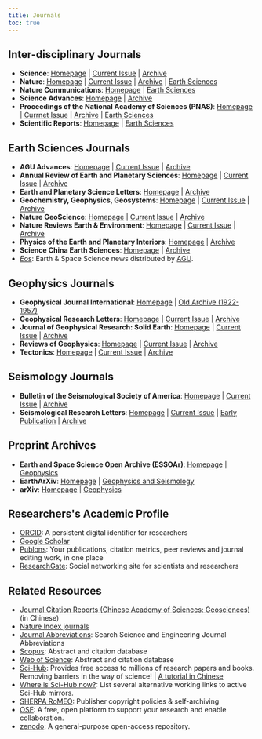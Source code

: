```yaml
---
title: Journals
toc: true
---
```


## Inter-disciplinary Journals

- **Science**:
    [Homepage](http://science.sciencemag.org/) |
    [Current Issue](https://science.sciencemag.org/content/current) |
    [Archive](https://science.sciencemag.org/content/by/year)
- **Nature**:
    [Homepage](https://www.nature.com/nature/) |
    [Current Issue](https://www.nature.com/nature/current-issue) |
    [Archive](https://www.nature.com/nature/volumes) |
    [Earth Sciences](https://www.nature.com/subjects/earth-and-environmental-sciences/nature)
- **Nature Communications**:
    [Homepage](https://www.nature.com/ncomms/) |
    [Earth Sciences](https://www.nature.com/subjects/earth-and-environmental-sciences/ncomms)
- **Science Advances**:
    [Homepage](http://advances.sciencemag.org/) |
    [Archive](https://advances.sciencemag.org/content/by/year)
- **Proceedings of the National Academy of Sciences (PNAS)**:
    [Homepage](https://www.pnas.org) |
    [Currnet Issue](https://www.pnas.org/content/current) |
    [Archive](https://www.pnas.org/content/by/year) |
    [Earth Sciences](https://www.pnas.org/content/by/section/Earth,%20Atmospheric,%20and%20Planetary%20Sciences)
- **Scientific Reports**:
    [Homepage](https://www.nature.com/srep/) |
    [Earth Sciences](https://www.nature.com/subjects/earth-and-environmental-sciences/srep)

## Earth Sciences Journals

- **AGU Advances**:
    [Homepage](https://agupubs.onlinelibrary.wiley.com/journal/2576604x) |
    [Current Issue](https://agupubs.onlinelibrary.wiley.com/toc/2576604x/current) |
    [Archive](https://agupubs.onlinelibrary.wiley.com/loi/2576604x)
- **Annual Review of Earth and Planetary Sciences**:
    [Homepage](http://www.annualreviews.org/journal/earth) |
    [Current Issue](https://www.annualreviews.org/toc/earth/current) |
    [Archive](https://www.annualreviews.org/loi/earth)
- **Earth and Planetary Science Letters**:
    [Homepage](https://www.sciencedirect.com/journal/earth-and-planetary-science-letters) |
    [Archive](https://www.sciencedirect.com/journal/earth-and-planetary-science-letters/issues)
- **Geochemistry, Geophysics, Geosystems**:
    [Homepage](http://agupubs.onlinelibrary.wiley.com/hub/journal/10.1002/(ISSN)1525-2027/) |
    [Current Issue](https://agupubs.onlinelibrary.wiley.com/toc/15252027/current) |
    [Archive](https://agupubs.onlinelibrary.wiley.com/loi/15252027)
- **Nature GeoScience**:
    [Homepage](http://www.nature.com/ngeo/index.html) |
    [Current Issue](https://www.nature.com/ngeo/current-issue) |
    [Archive](https://www.nature.com/ngeo/volumes)
- **Nature Reviews Earth & Environment**:
    [Homepage](https://www.nature.com/natrevearthenviron) |
    [Current Issue](https://www.nature.com/natrevearthenviron/current-issue) |
    [Archive](https://www.nature.com/natrevearthenviron/volumes/)
- **Physics of the Earth and Planetary Interiors**:
    [Homepage](http://www.sciencedirect.com/science/journal/00319201/) |
    [Archive](https://www.sciencedirect.com/journal/physics-of-the-earth-and-planetary-interiors/issues)
- **Science China Earth Sciences**:
    [Homepage](https://www.springer.com/journal/11430) |
    [Archive](https://link.springer.com/journal/11430/volumes-and-issues)
- [*Eos*](https://eos.org): Earth & Space Science news distributed by [AGU](https://agupubs.onlinelibrary.wiley.com).

## Geophysics Journals

- **Geophysical Journal International**:
    [Homepage](http://academic.oup.com/gji) |
    [Old Archive (1922-1957)](https://academic.oup.com/gsmnras)
- **Geophysical Research Letters**:
    [Homepage](https://agupubs.onlinelibrary.wiley.com/journal/19448007) |
    [Current Issue](https://agupubs.onlinelibrary.wiley.com/toc/19448007/current) |
    [Archive](https://agupubs.onlinelibrary.wiley.com/loi/19448007)
- **Journal of Geophysical Research: Solid Earth**:
    [Homepage](https://agupubs.onlinelibrary.wiley.com/journal/21699356) |
    [Current Issue](https://agupubs.onlinelibrary.wiley.com/toc/21699356/current) |
    [Archive](https://agupubs.onlinelibrary.wiley.com/loi/21699356)
- **Reviews of Geophysics**:
    [Homepage](https://agupubs.onlinelibrary.wiley.com/journal/19449208) |
    [Current Issue](https://agupubs.onlinelibrary.wiley.com/toc/19449208/current) |
    [Archive](https://agupubs.onlinelibrary.wiley.com/loi/19449208)
- **Tectonics**:
    [Homepage](https://agupubs.onlinelibrary.wiley.com/journal/19449194) |
    [Current Issue](https://agupubs.onlinelibrary.wiley.com/toc/19449194/current) |
    [Archive](https://agupubs.onlinelibrary.wiley.com/loi/19449194)

## Seismology Journals

- **Bulletin of the Seismological Society of America**:
    [Homepage](https://pubs.geoscienceworld.org/bssa) |
    [Current Issue](https://pubs.geoscienceworld.org/bssa/issue) |
    [Archive](https://pubs.geoscienceworld.org/bssa/list-of-years)
- **Seismological Research Letters**:
    [Homepage](https://pubs.geoscienceworld.org/srl) |
    [Current Issue](https://pubs.geoscienceworld.org/srl/issue) |
    [Early Publication](https://pubs.geoscienceworld.org/srl/early-publication) |
    [Archive](https://pubs.geoscienceworld.org/srl/list-of-years)

## Preprint Archives

- **Earth and Space Science Open Archive (ESSOAr)**:
    [Homepage](https://www.essoar.org/) |
    [Geophysics](https://www.essoar.org/topic/agu-ed/1200)
- **EarthArXiv**:
    [Homepage](https://eartharxiv.org/) |
    [Geophysics and Seismology](https://eartharxiv.org/repository/list/geophysics-and-seismology/)
- **arXiv**:
    [Homepage](https://arxiv.org/) |
    [Geophysics](https://arxiv.org/list/physics.geo-ph/recent)

## Researchers's Academic Profile

- [ORCID](https://orcid.org/): A persistent digital identifier for researchers
- [Google Scholar](https://scholar.google.com/)
- [Publons](https://publons.com/): Your publications, citation metrics, peer reviews and journal editing work, in one place
- [ResearchGate](https://www.researchgate.net): Social networking site for scientists and researchers

## Related Resources

- [Journal Citation Reports (Chinese Academy of Sciences: Geosciences)](http://www.gaokeyan.com/journal/index.php?t=subject&sid=8&p=1&jcr=0) (in Chinese)
- [Nature Index journals](https://www.natureindex.com/faq#journals)
- [Journal Abbreviations](https://woodward.library.ubc.ca/research-help/journal-abbreviations/): Search Science and Engineering Journal Abbreviations
- [Scopus](https://www.scopus.com/home.uri): Abstract and citation database
- [Web of Science](https://www.webofknowledge.com): Abstract and citation database
- [Sci-Hub](http://sci-hub.tw/): Provides free access to millions of research papers and books. Removing barriers in the way of science! | [A tutorial in Chinese](https://gmt-china.org/blog/sci-hub/)
- [Where is Sci-Hub now?](https://whereisscihub.now.sh/): List several alternative working links to active Sci-Hub mirrors.
- [SHERPA RoMEO](http://www.sherpa.ac.uk/romeo/index.php): Publisher copyright policies & self-archiving
- [OSF](https://osf.io/): A free, open platform to support your research and enable collaboration.
- [zenodo](https://zenodo.org/): A general-purpose open-access repository.
